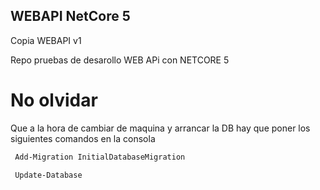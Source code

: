 ## WEBAPI **NetCore 5**

Copia WEBAPI v1

Repo pruebas de desarollo WEB APi con NETCORE 5
# No olvidar 

Que a la hora de cambiar de maquina y arrancar la DB hay que poner los siguientes comandos en la consola 

```sh
 Add-Migration InitialDatabaseMigration
```

```sh
 Update-Database

